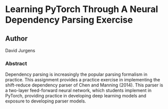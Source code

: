 # Learning PyTorch Through A Neural Dependency Parsing Exercise

## Author
David Jurgens

### Abstract

Dependency parsing is increasingly the popular parsing formalism in practice. This assignment provides a practice exercise in implementing the shift-reduce dependency parser of Chen and Manning (2014). This parser is a two-layer feed-forward neural network, which students implement in PyTorch, providing practice in developing deep learning models and exposure to developing parser models.

